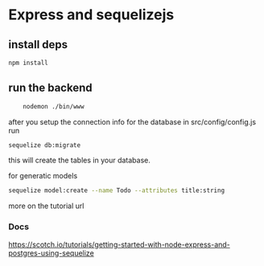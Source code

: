 # Express and sequelizejs 

## install deps
```sh
npm install
```
## run the backend
```sh
    nodemon ./bin/www
```

after you setup the connection info for the database in src/config/config.js run
```sh
sequelize db:migrate
```
this will create the tables in your database.

for generatic models 
```sh 
sequelize model:create --name Todo --attributes title:string
``` 
more on the tutorial url
### Docs
https://scotch.io/tutorials/getting-started-with-node-express-and-postgres-using-sequelize